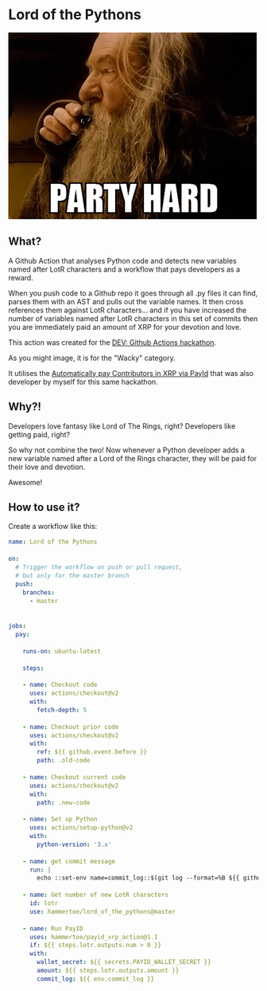 # Lord of the Pythons

![Party hard!](_images/gandalf_party_hard.gif)

## What?

A Github Action that analyses Python code and detects new variables named after LotR characters and a workflow that pays developers as a reward.

When you push code to a Github repo it goes through all .py files it can find, parses them with an AST and pulls out the variable names. It then cross references them against LotR characters... and if you have increased the number of variables named after LotR characters in this set of commits then you are immediately paid an amount of XRP for your devotion and love.

This action was created for the [DEV: Github Actions hackathon](https://dev.to/devteam/announcing-the-github-actions-hackathon-on-dev-3ljn).

As you might image, it is for the "Wacky" category.

It utilises the [Automatically pay Contributors in XRP via PayId](https://github.com/marketplace/actions/automatically-pay-contributors-in-xrp-via-payid) that was also developer by myself for this same hackathon.

## Why?!

Developers love fantasy like Lord of The Rings, right? Developers like getting paid, right?

So why not combine the two! Now whenever a Python developer adds a new variable named after a Lord of the Rings
character, they will be paid for their love and devotion.

Awesome!

## How to use it?

Create a workflow like this:

```yaml
name: Lord of the Pythons

on:
  # Trigger the workflow on push or pull request,
  # but only for the master branch
  push:
    branches:
      - master


jobs:
  pay:

    runs-on: ubuntu-latest

    steps:

    - name: Checkout code  
      uses: actions/checkout@v2
      with:
        fetch-depth: 5

    - name: Checkout prior code  
      uses: actions/checkout@v2
      with:
        ref: ${{ github.event.before }}
        path: .old-code

    - name: Checkout current code  
      uses: actions/checkout@v2
      with:
        path: .new-code

    - name: Set up Python
      uses: actions/setup-python@v2
      with:
        python-version: '3.x'

    - name: get commit message
      run: |
        echo ::set-env name=commit_log::$(git log --format=%B ${{ github.event.before }}..${{ github.event.after }})

    - name: Get number of new LotR characters
      id: lotr
      use: hammertoe/lord_of_the_pythons@master

    - name: Run PayID
      uses: hammertoe/payid_xrp_action@1.1
      if: ${{ steps.lotr.outputs.num > 0 }}
      with:
        wallet_secret: ${{ secrets.PAYID_WALLET_SECRET }}
        amount: ${{ steps.lotr.outputs.amount }}
        commit_log: ${{ env.commit_log }}
```